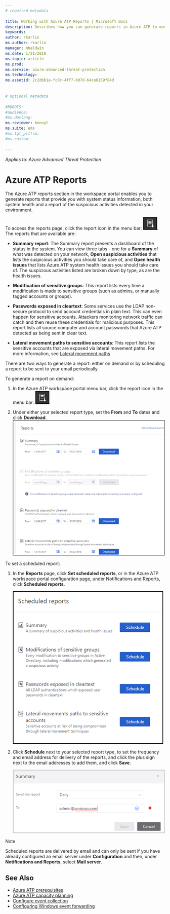 ```yaml
---
# required metadata

title: Working with Azure ATP Reports | Microsoft Docs
description: Describes how you can generate reports in Azure ATP to monitor your network.
keywords:
author: rkarlin
ms.author: rkarlin
manager: mbaldwin
ms.date: 1/21/2018
ms.topic: article
ms.prod:
ms.service: azure-advanced-threat-protection
ms.technology:
ms.assetid: 2c2d6b1a-fc8c-4ff7-b07d-64ce6159f84d


# optional metadata

#ROBOTS:
#audience:
#ms.devlang:
ms.reviewer: bennyl
ms.suite: ems
#ms.tgt_pltfrm:
#ms.custom:

---
```


*Applies to: Azure Advanced Threat Protection*


# Azure ATP Reports

The Azure ATP reports section in the workspace portal enables you to generate reports that provide you with system status information, both system health and a report of the suspicious activities detected in your environment.

To access the reports page, click the report icon in the menu bar: ![report icon](./media/ata-report-icon.png).
The reports that are available are: 

- **Summary report**: The Summary report presents a dashboard of the status in the system. You can view three tabs - one for a **Summary** of what was detected on your network, **Open suspicious activities** that lists the suspicious activities you should take care of, and **Open health issues** that lists Azure ATP system health issues you should take care of. The suspicious activities listed are broken down by type, as are the health issues. 

- **Modification of sensitive groups**: This report lists every time a modification is made to sensitive groups (such as admins, or manually tagged accounts or groups).

- **Passwords exposed in cleartext**: Some services use the LDAP non-secure protocol to send account credentials in plain text. This can even happen for sensitive accounts. Attackers monitoring network traffic can catch and then reuse these credentials for malicious purposes. This report lists all source computer and account passwords that Azure ATP detected as being sent in clear text. 

- **Lateral movement paths to sensitive accounts**: This report lists the sensitive accounts that are exposed via lateral movement paths. For more information, see [Lateral movement paths](use-case-lateral-movement-path.md)

There are two ways to generate a report: either on demand or by scheduling a report to be sent to your email periodically.

To generate a report on demand:

1. In the Azure ATP workspace portal menu bar, click the report icon in the menu bar: ![report icon](./media/ata-report-icon.png).

2. Under either your selected report type, set the **From** and **To** dates and click **Download**. 
 ![reports](./media/reports.png)

To set a scheduled report:
 
1. In the **Reports** page, click **Set scheduled reports**, or in the Azure ATP workspace portal configuration page, under Notifications and Reports, click **Scheduled reports**.

   ![Schedule reports](./media/ata-sched-reports.png)

2. Click **Schedule** next to your selected report type, to set the frequency and email address for delivery of the reports, and click the plus sign next to the email addresses to add them, and click **Save**.

   ![Schedule report frequency and email](./media/sched-report1.png)


> [!NOTE]
> Scheduled reports are delivered by email and can only be sent if you have already configured an email server under **Configuration** and then, under **Notifications and Reports**, select **Mail server**.


## See Also
- [Azure ATP prerequisites](atp-prerequisites.md)
- [Azure ATP capacity planning](atp-capacity-planning.md)
- [Configure event collection](configure-event-collection.md)
- [Configuring Windows event forwarding](configure-event-forwarding.md#configuring-windows-event-forwarding)
